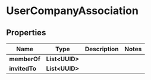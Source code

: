 

# UserCompanyAssociation


## Properties

| Name | Type | Description | Notes |
|------------ | ------------- | ------------- | -------------|
|**memberOf** | **List&lt;UUID&gt;** |  |  |
|**invitedTo** | **List&lt;UUID&gt;** |  |  |



